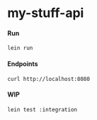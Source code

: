 # my-stuff-api


#### Run
`lein run`

#### Endpoints
`curl http://localhost:8080`




#### WIP
`lein test :integration`
